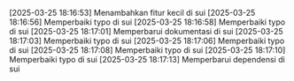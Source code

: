 [2025-03-25 18:16:53] Menambahkan fitur kecil di sui
[2025-03-25 18:16:56] Memperbaiki typo di sui
[2025-03-25 18:16:58] Memperbaiki typo di sui
[2025-03-25 18:17:01] Memperbarui dokumentasi di sui
[2025-03-25 18:17:03] Memperbaiki typo di sui
[2025-03-25 18:17:06] Memperbaiki typo di sui
[2025-03-25 18:17:08] Memperbaiki typo di sui
[2025-03-25 18:17:10] Memperbaiki typo di sui
[2025-03-25 18:17:13] Memperbarui dependensi di sui
